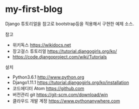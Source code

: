 # my-first-blog

Django 튜토리얼을 참고로 bootstrap등을 적용해서 구현한 예제 소스.

참고
- 위키독스 https://wikidocs.net
- 장고걸스 튜토리얼 https://tutorial.djangogirls.org/ko/
- https://code.djangoproject.com/wiki/Tutorials

설치
- Python3.6.1 http://www.python.org
- Django1.11.1 https://tutorial.djangogirls.org/ko/installation
- 코드에디터 Atom https://github.com
- 버전관리 git https://git-scm.com/download/win
- 클라우드 개발 계정 https://www.pythonanywhere.com